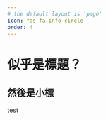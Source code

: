 ```yaml
---
# the default layout is 'page'
icon: fas fa-info-circle
order: 4
---
```


似乎是標題？
===
然後是小標
---  
test